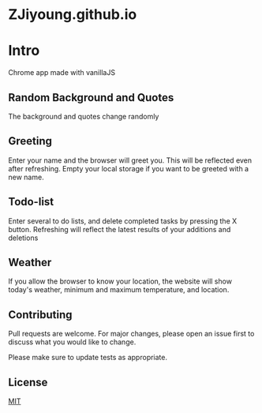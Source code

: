 # ZJiyoung.github.io

# Intro

Chrome app made with vanillaJS


## Random Background and Quotes

The background and quotes change randomly


## Greeting

Enter your name and the browser will greet you. 
This will be reflected even after refreshing. 
Empty your local storage if you want to be greeted with a new name.


## Todo-list

Enter several to do lists, and delete completed tasks by pressing the X button. Refreshing will reflect the latest results of your additions and deletions


## Weather

If you allow the browser to know your location, the website will show today's weather, minimum and maximum temperature, and location.



## Contributing

Pull requests are welcome. For major changes, please open an issue first
to discuss what you would like to change.

Please make sure to update tests as appropriate.

## License

[MIT](https://choosealicense.com/licenses/mit/)
